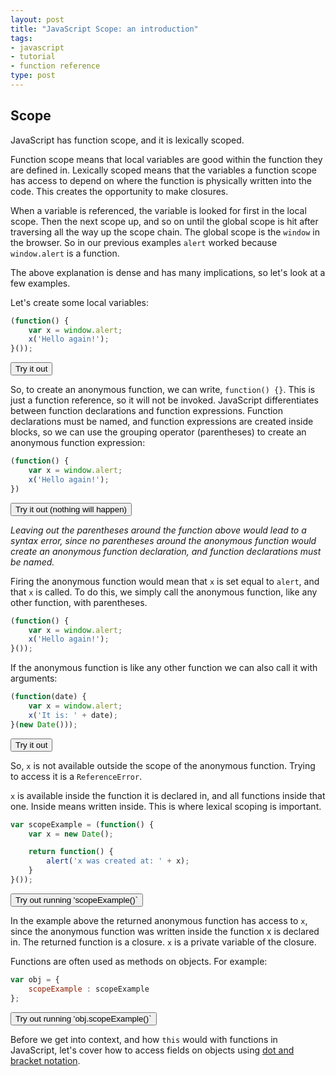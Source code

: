 ```yaml
---
layout: post
title: "JavaScript Scope: an introduction"
tags:
- javascript
- tutorial
- function reference
type: post
---
```


## Scope

JavaScript has function scope, and it is lexically scoped.

Function scope means that local variables are good within the function they are defined in. Lexically scoped means that
the variables a function scope has access to depend on where the function is physically written into the code. This
creates the opportunity to make closures.

When a variable is referenced, the variable is looked for first in the local scope. Then the next scope up, and so on
until the global scope is hit after traversing all the way up the scope chain. The global scope is the `window` in the
browser. So in our previous examples `alert` worked because `window.alert` is a function.

The above explanation is dense and has many implications, so let's look at a few examples.

Let's create some local variables:

```javascript
(function() {
    var x = window.alert;
    x('Hello again!');
}());
```
<button onclick="(function(d) {var x = window.alert;x('Hello again!');}());">Try it out</button>

So, to create an anonymous function, we can write, `function() {}`. This is just a function reference, so it will not be
invoked. JavaScript differentiates between function declarations and function expressions. Function declarations must
be named, and function expressions are created inside blocks, so we can use the grouping operator (parentheses) to
create an anonymous function expression:

```javascript
(function() {
    var x = window.alert;
    x('Hello again!');
})
```
<button onclick="(function() {var x = window.alert;x('Hello again!');})">Try it out (nothing will happen)</button>

_Leaving out the parentheses around the function above would lead to a syntax error, since no parentheses around the
anonymous function would create an anonymous function declaration, and function declarations must be named._

Firing the anonymous function would mean that `x` is set equal to `alert`, and that `x` is called. To do this, we simply
call the anonymous function, like any other function, with parentheses.

```javascript
(function() {
    var x = window.alert;
    x('Hello again!');
}());
```

If the anonymous function is like any other function we can also call it with arguments:

```javascript
(function(date) {
    var x = window.alert;
    x('It is: ' + date);
}(new Date()));
```
<button onclick="(function(date) {var x = window.alert;x('It is: ' + date);}(new Date()));">Try it out</button>

So, `x` is not available outside the scope of the anonymous function. Trying to access it is a `ReferenceError`.

`x` is available inside the function it is declared in, and all functions inside that one. Inside means written inside.
This is where lexical scoping is important.

```javascript
var scopeExample = (function() {
    var x = new Date();

    return function() {
        alert('x was created at: ' + x);
    }
}());
```
<script>
var scopeExample =  (function() {
    var x = new Date();

    return function() {
        alert('x was created at: ' + x);
    }
}());
</script>
<button onclick="scopeExample();">Try out running 'scopeExample()`</button>

In the example above the returned anonymous function has access to `x`, since the anonymous function was written inside
the function x is declared in. The returned function is a closure. `x` is a private variable of the closure.

Functions are often used as methods on objects. For example:

```javascript
var obj = {
    scopeExample : scopeExample
};
```
<script>
var obj = {
    scopeExample : scopeExample
};
</script>
<button onclick="obj.scopeExample();">Try out running 'obj.scopeExample()`</button>

Before we get into context, and how `this` would with functions in JavaScript, let's cover how to access fields on
objects using [dot and bracket notation](../objects-dot-and-bracket-notation).
